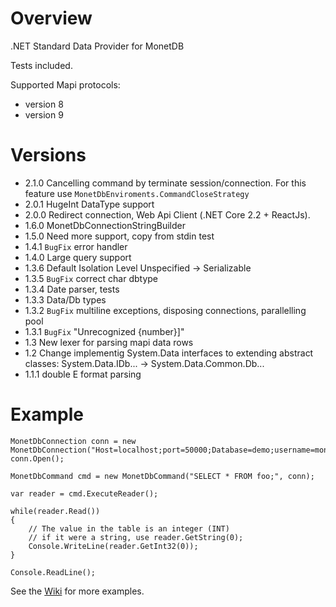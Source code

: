 # Overview

.NET Standard Data Provider for MonetDB

Tests included.

Supported Mapi protocols:
 - version 8
 - version 9 

# Versions
 - 2.1.0 Cancelling command by terminate session/connection. For this feature use `MonetDbEnviroments.CommandCloseStrategy`
 - 2.0.1 HugeInt DataType support
 - 2.0.0 Redirect connection, Web Api Client (.NET Core 2.2 + ReactJs).
 - 1.6.0 MonetDbConnectionStringBuilder
 - 1.5.0 Need more support, copy from stdin test
 - 1.4.1 `BugFix` error handler
 - 1.4.0 Large query support
  - 1.3.6 Default Isolation Level Unspecified -> Serializable
  - 1.3.5 `BugFix` correct char dbtype
  - 1.3.4 Date parser, tests
  - 1.3.3 Data/Db types
  - 1.3.2 `BugFix` multiline exceptions, disposing connections, parallelling pool
  - 1.3.1 `BugFix` "Unrecognized {number}]"
 - 1.3 New lexer for parsing mapi data rows
 - 1.2 Change implementig System.Data interfaces to extending abstract classes: System.Data.IDb... -> System.Data.Common.Db...
 - 1.1.1 double E format parsing

# Example
```
MonetDbConnection conn = new MonetDbConnection("Host=localhost;port=50000;Database=demo;username=monetdb;password=monetdb");
conn.Open();

MonetDbCommand cmd = new MonetDbCommand("SELECT * FROM foo;", conn);

var reader = cmd.ExecuteReader();

while(reader.Read())
{
    // The value in the table is an integer (INT)
    // if it were a string, use reader.GetString(0);
    Console.WriteLine(reader.GetInt32(0));
}

Console.ReadLine();
```

See the [Wiki](https://github.com/MonetDB/MonetDB-.Net/wiki) for more examples.
